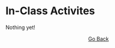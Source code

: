 # In-Class Activites

Nothing yet!

<p align="center">
<a href="https://cddesja.github.io/epsy8266">Go Back</a>
</p>